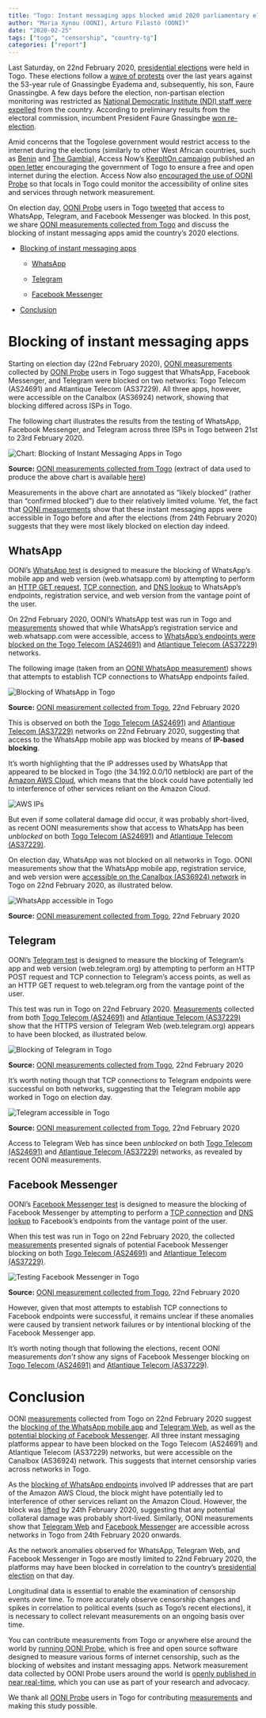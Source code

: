 ```yaml
---
title: "Togo: Instant messaging apps blocked amid 2020 parliamentary election"
author: "Maria Xynou (OONI), Arturo Filastò (OONI)"
date: "2020-02-25"
tags: ["togo", "censorship", "country-tg"]
categories: ["report"]
---
```


Last Saturday, on 22nd February 2020, [presidential elections](https://www.theguardian.com/world/2020/feb/22/togo-votes-president-faure-gnassingbee-fourth-term)
were held in Togo. These elections follow a [wave of protests](https://www.acleddata.com/2018/12/13/togo-another-wave-of-demonstrations-washes-over-gnassingbes-regime/)
over the last years against the 53-year rule of Gnassingbe Eyadema and,
subsequently, his son, Faure Gnassingbe. A few days before the election,
non-partisan election monitoring was restricted as [National Democratic Institute (NDI) staff were expelled](https://www.ndi.org/publications/statement-expulsion-ndi-staff-togo-and-restrictions-election-monitoring)
from the country. According to preliminary results from the electoral
commission, incumbent President Faure Gnassingbe [won re-election](https://www.bbc.com/news/world-africa-51606972).

Amid concerns that the Togolese government would restrict access to the
internet during the elections (similarly to other West African
countries, such as
[Benin](https://ooni.org/post/2019-benin-social-media-blocking/) and
[The Gambia](https://ooni.org/post/gambia-internet-shutdown/)), Access
Now’s [KeepItOn campaign](https://www.accessnow.org/keepiton/)
published an [open letter](http://www.lamanchette.net/singlepost-togo-election--risque-de-coupure-dinternet--une-coalition-internationale-saisit-la-ministre-cina-lawson-5-154-775)
encouraging the government of Togo to ensure a free and open internet
during the election. Access Now also [encouraged the use of OONI Probe](https://www.accessnow.org/togo-election-2020/) so that locals in
Togo could monitor the accessibility of online sites and services
through network measurement.

On election day, [OONI Probe](https://ooni.org/install/) users in Togo
[tweeted](https://twitter.com/Farida_N/status/1231262176851234817)
that access to WhatsApp, Telegram, and Facebook Messenger was blocked.
In this post, we share [OONI measurements collected from Togo](https://explorer.ooni.org/search?until=2020-02-25&probe_cc=TG)
and discuss the blocking of instant messaging apps amid the country’s
2020 elections.

* [Blocking of instant messaging apps](#blocking-of-instant-messaging-apps)

	* [WhatsApp](#whatsapp)

	* [Telegram](#telegram)

	* [Facebook Messenger](#facebook-messenger)

* [Conclusion](#conclusion)

# Blocking of instant messaging apps

Starting on election day (22nd February 2020), [OONI measurements](https://explorer.ooni.org/search?until=2020-02-25&probe_cc=TG)
collected by [OONI Probe](https://ooni.org/install/) users in Togo
suggest that WhatsApp, Facebook Messenger, and Telegram were blocked on
two networks: Togo Telecom (AS24691) and Atlantique Telecom (AS37229).
All three apps, however, were accessible on the Canalbox (AS36924)
network, showing that blocking differed across ISPs in Togo.

The following chart illustrates the results from the testing of
WhatsApp, Facebook Messenger, and Telegram across three ISPs in Togo
between 21st to 23rd February 2020.

![Chart: Blocking of Instant Messaging Apps in Togo](/post/2020-togo/tg-chart.png)

**Source:** [OONI measurements collected from Togo](https://explorer.ooni.org/search?until=2020-02-23&probe_cc=TG)
(extract of data used to produce the above chart is available [here](https://gist.github.com/hellais/ffd99c7d199ee0bc1314d5a540a93bac))

Measurements in the above chart are annotated as “likely blocked”
(rather than “confirmed blocked”) due to their relatively limited
volume. Yet, the fact that [OONI measurements](https://explorer.ooni.org/search?until=2020-02-25&probe_cc=TG&probe_asn=AS24691)
show that these instant messaging apps were accessible in Togo before
and after the elections (from 24th February 2020) suggests that they
were most likely blocked on election day indeed.

## WhatsApp

OONI’s [WhatsApp test](https://ooni.org/nettest/whatsapp/) is designed
to measure the blocking of WhatsApp’s mobile app and web version
(web.whatsapp.com) by attempting to perform an [HTTP GET request](https://ooni.org/support/glossary/#http-request), [TCP connection](https://ooni.org/support/glossary/#tcp), and [DNS lookup](https://ooni.org/support/glossary/#dns-lookup) to WhatsApp’s
endpoints, registration service, and web version from the vantage point
of the user.

On 22nd February 2020, OONI’s WhatsApp test was run in Togo and
[measurements](https://explorer.ooni.org/search?until=2020-02-23&probe_cc=TG&test_name=whatsapp)
showed that while WhatsApp’s registration service and web.whatsapp.com
were accessible, access to [WhatsApp’s endpoints were blocked on the Togo Telecom (AS24691)](https://explorer.ooni.org/measurement/20200222T165239Z_AS24691_5WcQoZyep2HktNd8UvKf1Ka4C3WPyOc9AQP79zoJ7oPgyDwSWh)
and [Atlantique Telecom (AS37229)](https://explorer.ooni.org/measurement/20200222T172711Z_AS37229_Nrs8Yl4Bkgk2znjBfxUUW6vcJpbNBigUX7t8IULUWSq0W8FJFV)
networks.

The following image (taken from an [OONI WhatsApp measurement](https://explorer.ooni.org/measurement/20200222T165239Z_AS24691_5WcQoZyep2HktNd8UvKf1Ka4C3WPyOc9AQP79zoJ7oPgyDwSWh))
shows that attempts to establish TCP connections to WhatsApp endpoints
failed.

![Blocking of WhatsApp in Togo](/post/2020-togo/tg-whatsapp-blocked.png)

**Source:** [OONI measurement collected from Togo](https://explorer.ooni.org/measurement/20200222T165239Z_AS24691_5WcQoZyep2HktNd8UvKf1Ka4C3WPyOc9AQP79zoJ7oPgyDwSWh),
22nd February 2020

This is observed on both the [Togo Telecom (AS24691)](https://explorer.ooni.org/measurement/20200222T165239Z_AS24691_5WcQoZyep2HktNd8UvKf1Ka4C3WPyOc9AQP79zoJ7oPgyDwSWh)
and [Atlantique Telecom (AS37229)](https://explorer.ooni.org/measurement/20200222T172711Z_AS37229_Nrs8Yl4Bkgk2znjBfxUUW6vcJpbNBigUX7t8IULUWSq0W8FJFV)
networks on 22nd February 2020, suggesting that access to the WhatsApp
mobile app was blocked by means of **IP-based blocking**.

It’s worth highlighting that the IP addresses used by WhatsApp that
appeared to be blocked in Togo (the 34.192.0.0/10 netblock) are part of
the [Amazon AWS Cloud](https://aws.amazon.com/), which means that the
block could have potentially led to interference of other services
reliant on the Amazon Cloud.

![AWS IPs](/post/2020-togo/tg-aws.jpeg)

But even if some collateral damage did occur, it was probably
short-lived, as recent OONI measurements show that access to WhatsApp
has been *unblocked* on both [Togo Telecom (AS24691)](http://explorer.ooni.org/measurement/20200225T083431Z_AS24691_RXtDJ0jjszvfluWRn4AT7nWVO6NSyzcpjlkbiLOEzJLPB1Zzgf)
and [Atlantique Telecom (AS37229)](http://explorer.ooni.org/measurement/20200224T002637Z_AS37229_x53dT8leM3ZufEzCc5UMdNDudRDnriixaGvTGf6lmxOZcRI5S1).

On election day, WhatsApp was not blocked on all networks in Togo. OONI
measurements show that the WhatsApp mobile app, registration service,
and web version were [accessible on the Canalbox (AS36924) network](https://explorer.ooni.org/measurement/20200222T172325Z_AS36924_05r0YGhPPmCHvBLysIhqoZXGueMMoTF8thv2fs47SujotFyGkR)
in Togo on 22nd February 2020, as illustrated below.

![WhatsApp accessible in Togo](/post/2020-togo/tg-whatsapp-ok.png)

**Source:** [OONI measurement collected from Togo](https://explorer.ooni.org/measurement/20200222T172325Z_AS36924_05r0YGhPPmCHvBLysIhqoZXGueMMoTF8thv2fs47SujotFyGkR),
22nd February 2020

## Telegram

OONI’s [Telegram test](https://ooni.org/nettest/telegram/) is designed
to measure the blocking of Telegram’s app and web version
(web.telegram.org) by attempting to perform an HTTP POST request and TCP
connection to Telegram’s access points, as well as an HTTP GET request
to web.telegram.org from the vantage point of the user.

This test was run in Togo on 22nd February 2020.
[Measurements](http://explorer.ooni.org/search?until=2020-02-26&probe_cc=TG&test_name=telegram)
collected from both [Togo Telecom (AS24691)](https://explorer.ooni.org/measurement/20200222T165321Z_AS24691_dmMnrhU4civBhYlDoqrvwGysYFiM7iE6MrLw6aXjUELeKMU5pj)
and [Atlantique Telecom (AS37229)](https://explorer.ooni.org/measurement/20200222T172846Z_AS37229_4iCG5dngewBnAzUXDuYownBRGYaqQX14s7P7eTgBFOTwtzs7Nk)
show that the HTTPS version of Telegram Web (web.telegram.org) appears
to have been blocked, as illustrated below.

![Blocking of Telegram in Togo](/post/2020-togo/tg-telegram-blocked.jpeg)

**Source:** [OONI measurements collected from Togo](https://explorer.ooni.org/measurement/20200222T165321Z_AS24691_dmMnrhU4civBhYlDoqrvwGysYFiM7iE6MrLw6aXjUELeKMU5pj),
22nd February 2020

It’s worth noting though that TCP connections to Telegram endpoints were
successful on both networks, suggesting that the Telegram mobile app
worked in Togo on election day.

![Telegram accessible in Togo](/post/2020-togo/tg-telegram-ok.png)

**Source:** [OONI measurement collected from Togo](https://explorer.ooni.org/measurement/20200222T165321Z_AS24691_dmMnrhU4civBhYlDoqrvwGysYFiM7iE6MrLw6aXjUELeKMU5pj),
22nd February 2020

Access to Telegram Web has since been *unblocked* on both [Togo Telecom (AS24691)](http://explorer.ooni.org/measurement/20200225T083442Z_AS24691_sTD2ScACS9kkcwAyqn7T7X722wP0EXA3wSHSHD18xUakNqLVd1)
and [Atlantique Telecom (AS37229)](http://explorer.ooni.org/measurement/20200224T002631Z_AS37229_0l3SBZLBaBtAHNqDq3gds8XSxvqen9YEeJa5SQcSlu62hJUVym)
networks, as revealed by recent OONI measurements.

## Facebook Messenger

OONI’s [Facebook Messenger test](https://ooni.org/nettest/facebook-messenger/) is designed to
measure the blocking of Facebook Messenger by attempting to perform a
[TCP connection](https://ooni.org/support/glossary/#tcp) and [DNS lookup](https://ooni.org/support/glossary/#dns-lookup) to Facebook’s
endpoints from the vantage point of the user.

When this test was run in Togo on 22nd February 2020, the collected
[measurements](http://explorer.ooni.org/search?until=2020-02-26&probe_cc=TG&test_name=facebook_messenger)
presented signals of potential Facebook Messenger blocking on both
[Togo Telecom (AS24691)](https://explorer.ooni.org/measurement/20200222T165405Z_AS24691_q2DZDwOz7oHJAVbDKnByjajL7Wq2u9s627catBvfec8LuPFiQL)
and [Atlantique Telecom (AS37229)](https://explorer.ooni.org/measurement/20200222T172808Z_AS37229_T6e6CyNg4KdKacwe7K8zGYb701nrLVlf7nYjas5yyIWd4MOa5U).

![Testing Facebook Messenger in Togo](/post/2020-togo/tg-facebook-messenger.png)

**Source:** [OONI measurement collected from Togo](https://explorer.ooni.org/measurement/20200222T165405Z_AS24691_q2DZDwOz7oHJAVbDKnByjajL7Wq2u9s627catBvfec8LuPFiQL),
22nd February 2020

However, given that most attempts to establish TCP connections to
Facebook endpoints were successful, it remains unclear if these
anomalies were caused by transient network failures or by intentional
blocking of the Facebook Messenger app.

It’s worth noting though that following the elections, recent OONI
measurements *don’t* show any signs of Facebook Messenger blocking on
[Togo Telecom (AS24691)](http://explorer.ooni.org/measurement/20200225T083455Z_AS24691_HEnbqfeVzZKkZFmvAthYGvuQcpNRgR6bZqEqBwzUl89acmq0RR)
and [Atlantique Telecom (AS37229)](http://explorer.ooni.org/measurement/20200224T002630Z_AS37229_UPtkmRGxWuTV6ZpdkNWO9dKVo3wtkALxWCA8EB96BQzXZXvTEy).

# Conclusion

OONI
[measurements](http://explorer.ooni.org/search?until=2020-02-26&probe_cc=TG)
collected from Togo on 22nd February 2020 suggest the [blocking of the WhatsApp mobile app](https://explorer.ooni.org/measurement/20200222T165239Z_AS24691_5WcQoZyep2HktNd8UvKf1Ka4C3WPyOc9AQP79zoJ7oPgyDwSWh)
and [Telegram Web](https://explorer.ooni.org/measurement/20200222T165321Z_AS24691_dmMnrhU4civBhYlDoqrvwGysYFiM7iE6MrLw6aXjUELeKMU5pj),
as well as the [potential blocking of Facebook Messenger](https://explorer.ooni.org/measurement/20200222T165405Z_AS24691_q2DZDwOz7oHJAVbDKnByjajL7Wq2u9s627catBvfec8LuPFiQL).
All three instant messaging platforms appear to have been blocked on the
Togo Telecom (AS24691) and Atlantique Telecom (AS37229) networks, but
were accessible on the Canalbox (AS36924) network. This suggests that
internet censorship varies across networks in Togo.

As the [blocking of WhatsApp endpoints](https://explorer.ooni.org/measurement/20200222T165239Z_AS24691_5WcQoZyep2HktNd8UvKf1Ka4C3WPyOc9AQP79zoJ7oPgyDwSWh)
involved IP addresses that are part of the Amazon AWS Cloud, the block
might have potentially led to interference of other services reliant on
the Amazon Cloud. However, the block was
[lifted](http://explorer.ooni.org/measurement/20200225T083431Z_AS24691_RXtDJ0jjszvfluWRn4AT7nWVO6NSyzcpjlkbiLOEzJLPB1Zzgf)
by 24th February 2020, suggesting that any potential collateral damage
was probably short-lived. Similarly, OONI measurements show that
[Telegram Web](http://explorer.ooni.org/measurement/20200225T083442Z_AS24691_sTD2ScACS9kkcwAyqn7T7X722wP0EXA3wSHSHD18xUakNqLVd1)
and [Facebook Messenger](http://explorer.ooni.org/measurement/20200225T083455Z_AS24691_HEnbqfeVzZKkZFmvAthYGvuQcpNRgR6bZqEqBwzUl89acmq0RR)
are accessible across networks in Togo from 24th February 2020 onwards.

As the network anomalies observed for WhatsApp, Telegram Web, and
Facebook Messenger in Togo are mostly limited to 22nd February 2020, the
platforms may have been blocked in correlation to the country’s
[presidential election](https://www.dw.com/en/togo-president-gnassingb%C3%A9-wins-re-election/a-52494760)
on that day.

Longitudinal data is essential to enable the examination of censorship
events over time. To more accurately observe censorship changes and
spikes in correlation to political events (such as Togo’s recent
elections), it is necessary to collect relevant measurements on an
ongoing basis over time.

You can contribute measurements from Togo or anywhere else around the
world by [running OONI Probe](https://ooni.org/install/), which is
free and open source software designed to measure various forms of
internet censorship, such as the blocking of websites and instant
messaging apps. Network measurement data collected by OONI Probe users
around the world is [openly published in near real-time](https://ooni.org/data/), which you can use as part of your
research and advocacy.

We thank all [OONI Probe](https://ooni.org/install/) users in Togo for
contributing
[measurements](http://explorer.ooni.org/search?until=2020-02-26&probe_cc=TG)
and making this study possible.
